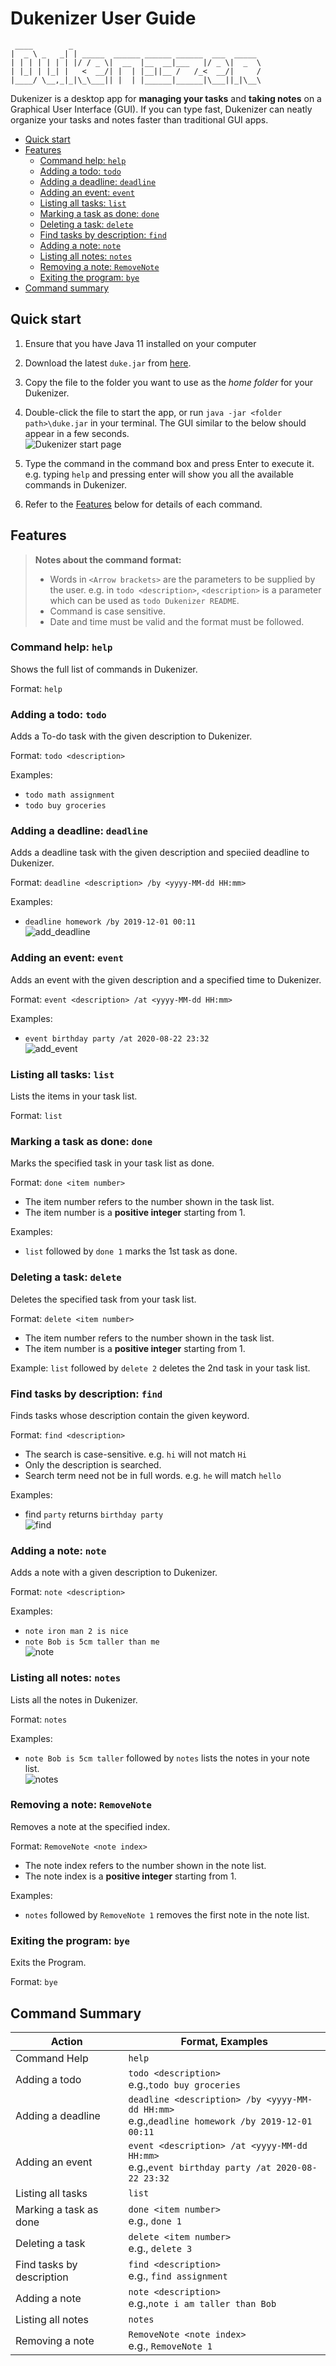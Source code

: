 # Dukenizer User Guide
   ```
    ____        _                    
   |  _ \ _   _| | _____  ______ ______ ______  ___  _____
   | | | | | | | |/ / _ \|  __  |__  __|___   |/ _ \|  _  \
   | |_| | |_| |   <  __/| |  | |__||__ /   /_<  __/|     /
   |____/ \__,_|_|\_\___|| |  | |______|______|\___||_|\__\ 
   ```
Dukenizer is a desktop app for __managing your tasks__ and **taking notes** on a Graphical User Interface (GUI). If you 
can type fast, Dukenizer can neatly organize your tasks and notes faster than traditional GUI apps.

* [Quick start](#quick-start)
* [Features](#features)
    * [Command help: `help`](#command-help-help)
    * [Adding a todo: `todo`](#adding-a-todo-todo)
    * [Adding a deadline: `deadline`](#adding-a-deadline-deadline)
    * [Adding an event: `event`](#adding-an-event-event)
    * [Listing all tasks: `list`](#listing-all-tasks-list)
    * [Marking a task as done: `done`](#marking-a-task-as-done-done)
    * [Deleting a task: `delete`](#deleting-a-task-delete)
    * [Find tasks by description: `find`](#find-tasks-by-description-find)
    * [Adding a note: `note`](#adding-a-note-note)
    * [Listing all notes: `notes`](#listing-all-notes-notes)
    * [Removing a note: `RemoveNote`](#removing-a-note-removenote)
    * [Exiting the program: `bye`](#exiting-the-program-bye)
* [Command summary](#command-summary)

## Quick start 
1. Ensure that you have Java 11 installed on your computer

2. Download the latest `duke.jar` from [here]().

3. Copy the file to the folder you want to use as the _home folder_ for your Dukenizer.

4. Double-click the file to start the app, or run `java -jar <folder path>\duke.jar` in your terminal.
The GUI similar to the below should appear in a few seconds.
<br>![Dukenizer start page](start_page.PNG)

5. Type the command in the command box and press Enter to execute it. 
e.g. typing `help` and pressing enter will show you all the available commands
in Dukenizer.

6. Refer to the [Features](#features) below for details of each command.

## Features 
> **Notes about the command format:**
> - Words in `<Arrow brackets>` are the parameters to be supplied by the user.
> e.g. in `todo <description>`, `<description>` is a parameter which can be used as `todo Dukenizer README`.
> - Command is case sensitive.
> - Date and time must be valid and the format must be followed.

### Command help: `help` 

Shows the full list of commands in Dukenizer.

Format: `help`


### Adding a todo: `todo`

Adds a To-do task with the given description to Dukenizer.

Format: `todo <description>`

Examples:
- `todo math assignment`
- `todo buy groceries`

### Adding a deadline: `deadline`

Adds a deadline task with the given description and speciied deadline to Dukenizer.

Format: `deadline <description> /by <yyyy-MM-dd HH:mm>`

Examples:
- `deadline homework /by 2019-12-01 00:11`
<br>![add_deadline](add_deadline.PNG)

### Adding an event: `event`

Adds an event with the given description and a specified time to Dukenizer.

Format: `event <description> /at <yyyy-MM-dd HH:mm>`

Examples:
- `event birthday party /at 2020-08-22 23:32`
<br>![add_event](add_event.PNG)

### Listing all tasks: `list`

Lists the items in your task list.

Format: `list`

### Marking a task as done: `done`

Marks the specified task in your task list as done.

Format: `done <item number>`
- The item number refers to the number shown in the task list.
- The item number is a __positive integer__ starting from 1.

Examples: 
- `list` followed by `done 1` marks the 1st task as done.
 

### Deleting a task: `delete`

Deletes the specified task from your task list.

Format: `delete <item number>`
- The item number refers to the number shown in the task list.
- The item number is a __positive integer__ starting from 1.

Example: `list` followed by `delete 2` deletes the 2nd task 
in your task list.

### Find tasks by description: `find`

Finds tasks whose description contain the given keyword.

Format: `find <description>`
- The search is case-sensitive. e.g. `hi` will not match `Hi`
- Only the description is searched.
- Search term need not be in full words. e.g. `he` will match `hello`

Examples:
- find `party` returns `birthday party`
<br>![find](find.PNG)

### Adding a note: `note`

Adds a note with a given description to Dukenizer.

Format: `note <description>`

Examples:
- `note iron man 2 is nice`
- `note Bob is 5cm taller than me`
<br>![note](note.PNG)

### Listing all notes: `notes`
Lists all the notes in Dukenizer.

Format: `notes`

Examples:
- `note Bob is 5cm taller` followed by `notes` lists the
notes in your note list.
<br>![notes](notes.PNG)

### Removing a note: `RemoveNote`

Removes a note at the specified index.

Format: `RemoveNote <note index>`
- The note index refers to the number shown in the note list.
- The note index is a __positive integer__ starting from 1.

Examples:
- `notes` followed by `RemoveNote 1` removes the first note in the
note list.

### Exiting the program: `bye`

Exits the Program.

Format: `bye`

## Command Summary

Action|Format, Examples
---------------------|----------------------------
Command Help|`help`
Adding a todo| `todo <description>` <br> e.g.,`todo buy groceries`
Adding a deadline|`deadline <description> /by <yyyy-MM-dd HH:mm>` <br> e.g.,`deadline homework /by 2019-12-01 00:11`
Adding an event| `event <description> /at <yyyy-MM-dd HH:mm>` <br> e.g.,`event birthday party /at 2020-08-22 23:32`
Listing all tasks|`list`
Marking a task as done|`done <item number>`<br> e.g., `done 1`
Deleting a task|`delete <item number>`<br> e.g., `delete 3`
Find tasks by description|`find <description>`<br> e.g., `find assignment`
Adding a note|`note <description>` <br> e.g.,`note i am taller than Bob`
Listing all notes|`notes`
Removing a note|`RemoveNote <note index>`<br> e.g., `RemoveNote 1`


